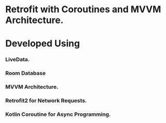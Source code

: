 # Retrofit with Coroutines and MVVM Architecture.

# Developed Using
### LiveData.
### Room Database
### MVVM Architecture.
### Retrofit2 for Network Requests.
### Kotlin Coroutine for Async Programming.
